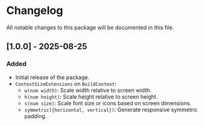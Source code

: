 # Changelog

All notable changes to this package will be documented in this file.

## [1.0.0] - 2025-08-25

### Added
- Initial release of the package.
- `ContextSizeExtensions` on `BuildContext`:
    - `w(num width)`: Scale width relative to screen width.
    - `h(num height)`: Scale height relative to screen height.
    - `s(num size)`: Scale font size or icons based on screen dimensions.
    - `symmetric({horizontal, vertical})`: Generate responsive symmetric padding.